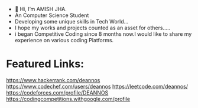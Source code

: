 - 👋 Hi, I’m AMISH JHA.
- An Computer Science Student
- Developing some unique skills in Tech World...
- I hope my works and projects counted as an asset for others.....
- i began Competitive Coding since 8 months now.I would like to share my experience on various coding Platforms.


# Featured Links:
https://www.hackerrank.com/deannos
https://www.codechef.com/users/deannos
https://leetcode.com/deannos/
https://codeforces.com/profile/DEANNOS
https://codingcompetitions.withgoogle.com/profile
